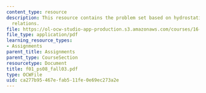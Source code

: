 ```yaml
---
content_type: resource
description: This resource contains the problem set based on hydrostatic and state
  relations.
file: https://ol-ocw-studio-app-production.s3.amazonaws.com/courses/16-01-unified-engineering-i-ii-iii-iv-fall-2005-spring-2006/ca277b95467efab511fe0e69ec273a2e_f01_ps08_fall03.pdf
file_type: application/pdf
learning_resource_types:
- Assignments
parent_title: Assignments
parent_type: CourseSection
resourcetype: Document
title: f01_ps08_fall03.pdf
type: OCWFile
uid: ca277b95-467e-fab5-11fe-0e69ec273a2e
---
```

